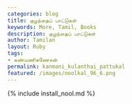 ```yaml
---  
categories: blog  
title: குழந்தைப் பாட்டுகள்
keywords: More, Tamil, Books  
description: குழந்தைப் பாட்டுகள்
author: Tamilan  
layout: Ruby  
tags:     
- கண்மணிகணேசன்
permalink: kanmani_kulanthai_pattukal  
featured: /images/noolkal_96_6.png  
---  
```

{% include install_nool.md %}  
